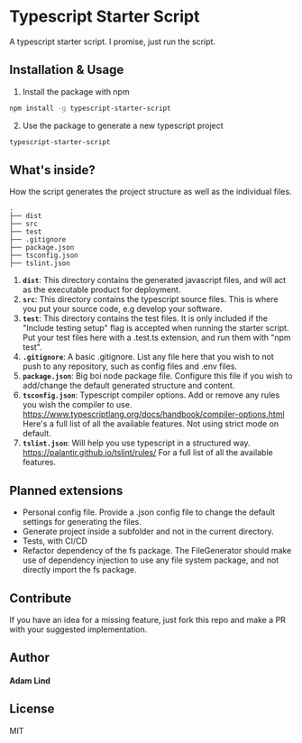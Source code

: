 # Typescript Starter Script
A typescript starter script. I promise, just run the script.

## Installation & Usage

1. Install the package with npm
```sh
npm install -g typescript-starter-script
```

2. Use the package to generate a new typescript project
```sh
typescript-starter-script
```

## What's inside?

How the script generates the project structure as well as the individual files.

    .
    ├── dist
    ├── src
    ├── test
    ├── .gitignore
    ├── package.json
    ├── tsconfig.json
    ├── tslint.json

1.  **`dist`**: This directory contains the generated javascript files, and will act as the executable product for deployment.
2.  **`src`**: This directory contains the typescript source files. This is where you put your source code, e.g develop your software.
3.  **`test`**: This directory contains the test files. It is only included if the "Include testing setup" flag is accepted when running the starter script. Put your test files here with a .test.ts extension, and run them with "npm test".
4.  **`.gitignore`**: A basic .gitignore. List any file here that you wish to not push to any repository, such as config files and .env files.
5.  **`package.json`**: Big boi node package file. Configure this file if you wish to add/change the default generated structure and content.
6.  **`tsconfig.json`**: Typescript compiler options. Add or remove any rules you wish the compiler to use. https://www.typescriptlang.org/docs/handbook/compiler-options.html Here's a full list of all the available features. Not using strict mode on default.
7.  **`tslint.json`**: Will help you use typescript in a structured way. 
https://palantir.github.io/tslint/rules/ For a full list of all the available features.

## Planned extensions
- Personal config file. Provide a .json config file to change the default settings for generating the files.
- Generate project inside a subfolder and not in the current directory.
- Tests, with CI/CD
- Refactor dependency of the fs package. The FileGenerator should make use of dependency injection to use any file system package, and not directly import the fs package.

## Contribute

If you have an idea for a missing feature, just fork this repo and make a PR with your suggested implementation.

## Author

#### Adam Lind

## License
MIT
